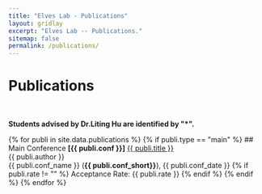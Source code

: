 ```yaml
---
title: "Elves Lab - Publications"
layout: gridlay
excerpt: "Elves Lab -- Publications."
sitemap: false
permalink: /publications/
---
```



# Publications

<p> &nbsp; </p>

<b>Students advised by Dr.Liting Hu are identified by \"*\".</b> 

{% for publi in site.data.publications %}
  {% if publi.type == "main" %}
    ## Main Conference
    <b>[{{ publi.conf }}]</b> <a href="{{ publi.link }}">{{ publi.title }}</a><br />
    {{ publi.author }}<br />
    {{ publi.conf_name }} (<b>{{ publi.conf_short}}</b>), {{ publi.conf_date }}
    {% if publi.rate != "" %}
    Acceptance Rate: {{ publi.rate }}
    {% endif %}
  {% endif %}
{% endfor %}

